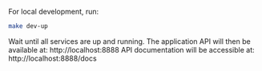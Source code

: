 For local development, run:

```bash
make dev-up
```
Wait until all services are up and running.
The application API will then be available at: http://localhost:8888
API documentation will be accessible at: http://localhost:8888/docs